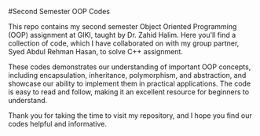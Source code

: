 #Second Semester OOP Codes

This repo contains my second semester Object Oriented Programming (OOP) assignment at GIKI, taught by Dr. Zahid Halim. Here you'll find a collection of code, which I have collaborated on with my group partner, Syed Abdul Rehman Hasan, to solve C++ assignment.

These codes demonstrates our understanding of important OOP concepts, including encapsulation, inheritance, polymorphism, and abstraction, and showcase our ability to implement them in practical applications. The code is easy to read and follow, making it an excellent resource for beginners to understand.

Thank you for taking the time to visit my repository, and I hope you find our codes helpful and informative.
